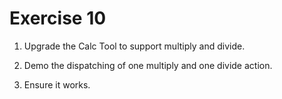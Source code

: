 # Exercise 10

1. Upgrade the Calc Tool to support multiply and divide.

2. Demo the dispatching of one multiply and one divide action.

3. Ensure it works.